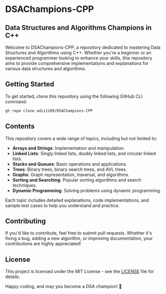 # DSAChampions-CPP

## Data Structures and Algorithms Champions in C++

Welcome to DSAChampions-CPP, a repository dedicated to mastering Data Structures and Algorithms using C++. Whether you're a beginner or an experienced programmer looking to enhance your skills, this repository aims to provide comprehensive implementations and explanations for various data structures and algorithms.

## Getting Started

To get started, clone this repository using the following GitHub CLI command:

```bash
gh repo clone adii1109/DSAChampions-CPP
```

## Contents

This repository covers a wide range of topics, including but not limited to:

- **Arrays and Strings**: Implementation and manipulation.
- **Linked Lists**: Singly linked lists, doubly linked lists, and circular linked lists.
- **Stacks and Queues**: Basic operations and applications.
- **Trees**: Binary trees, binary search trees, and AVL trees.
- **Graphs**: Graph representation, traversal, and algorithms.
- **Sorting and Searching**: Popular sorting algorithms and search techniques.
- **Dynamic Programming**: Solving problems using dynamic programming.

Each topic includes detailed explanations, code implementations, and sample test cases to help you understand and practice.

## Contributing

If you'd like to contribute, feel free to submit pull requests. Whether it's fixing a bug, adding a new algorithm, or improving documentation, your contributions are highly appreciated!

## License

This project is licensed under the MIT License - see the [LICENSE](LICENSE) file for details.

Happy coding, and may you become a DSA champion! 🚀

